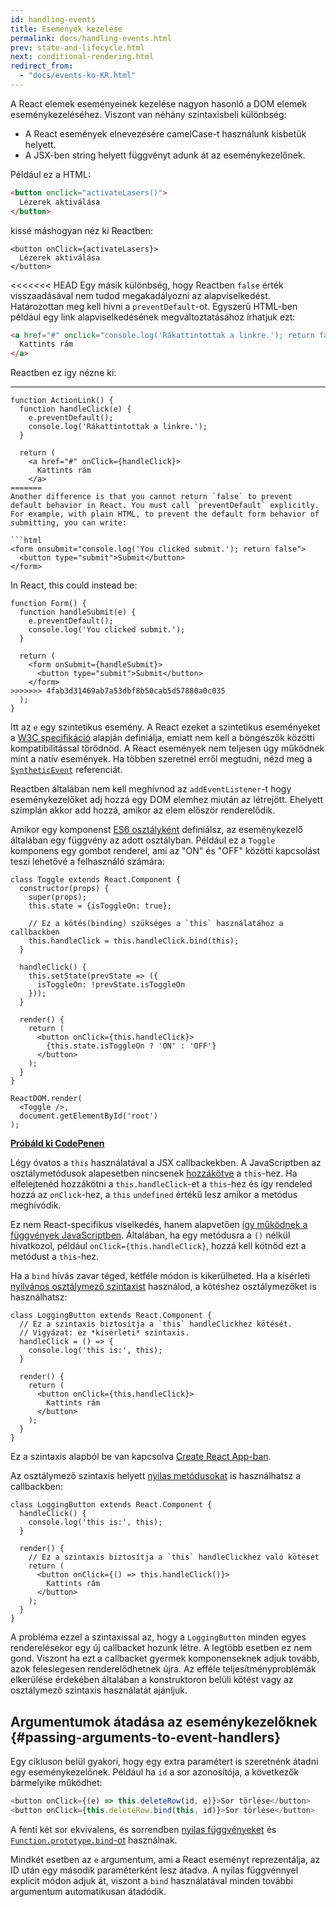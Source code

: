 ```yaml
---
id: handling-events
title: Események kezelése
permalink: docs/handling-events.html
prev: state-and-lifecycle.html
next: conditional-rendering.html
redirect_from:
  - "docs/events-ko-KR.html"
---
```


A React elemek eseményeinek kezelése nagyon hasonló a DOM elemek eseménykezeléséhez. Viszont van néhány szintaxisbeli különbség: 

* A React események elnevezésére camelCase-t használunk kisbetűk helyett.
* A JSX-ben string helyett függvényt adunk át az eseménykezelőnek.

Például ez a HTML:

```html
<button onclick="activateLasers()">
  Lézerek aktiválása
</button>
```

kissé máshogyan néz ki Reactben:

```js{1}
<button onClick={activateLasers}>
  Lézerek aktiválása
</button>
```

<<<<<<< HEAD
Egy másik különbség, hogy Reactben `false` érték visszaadásával nem tudod megakadályozni az alapviselkedést. Határozottan meg kell hívni a `preventDefault`-ot. Egyszerű HTML-ben például egy link alapviselkedésének megváltoztatásához írhatjuk ezt:

```html
<a href="#" onclick="console.log('Rákattintottak a linkre.'); return false">
  Kattints rám
</a>
```

Reactben ez így nézne ki:
****
```js{2-5,8}
function ActionLink() {
  function handleClick(e) {
    e.preventDefault();
    console.log('Rákattintottak a linkre.');
  }

  return (
    <a href="#" onClick={handleClick}>
      Kattints rám
    </a>
=======
Another difference is that you cannot return `false` to prevent default behavior in React. You must call `preventDefault` explicitly. For example, with plain HTML, to prevent the default form behavior of submitting, you can write:

```html
<form onsubmit="console.log('You clicked submit.'); return false">
  <button type="submit">Submit</button>
</form>
```

In React, this could instead be:

```js{3}
function Form() {
  function handleSubmit(e) {
    e.preventDefault();
    console.log('You clicked submit.');
  }

  return (
    <form onSubmit={handleSubmit}>
      <button type="submit">Submit</button>
    </form>
>>>>>>> 4fab3d31469ab7a53dbf8b50cab5d57880a0c035
  );
}
```

Itt az `e` egy szintetikus esemény. A React ezeket a szintetikus eseményeket a [W3C specifikáció](https://www.w3.org/TR/DOM-Level-3-Events/) alapján definiálja, emiatt nem kell a böngészők közötti kompatibilitással törődnöd. A React események nem teljesen úgy működnek mint a natív események. Ha többen szeretnél erről megtudni, nézd meg a [`SyntheticEvent`](/docs/events.html) referenciát.

Reactben általában nem kell meghívnod az `addEventListener`-t  hogy eseménykezelőket adj hozzá egy DOM elemhez miután az létrejött. Ehelyett szimplán akkor add hozzá, amikor az elem először renderelődik.

Amikor egy komponenst [ES6 osztályként](https://developer.mozilla.org/en/docs/Web/JavaScript/Reference/Classes) definiálsz, az eseménykezelő általában egy függvény az adott osztályban. Például ez a `Toggle` komponens egy gombot renderel, ami az "ON" és "OFF" közötti kapcsolást teszi lehetővé a felhasználó számára:

```js{6,7,10-14,18}
class Toggle extends React.Component {
  constructor(props) {
    super(props);
    this.state = {isToggleOn: true};

    // Ez a kötés(binding) szükséges a `this` használatához a callbackben
    this.handleClick = this.handleClick.bind(this);
  }

  handleClick() {
    this.setState(prevState => ({
      isToggleOn: !prevState.isToggleOn
    }));
  }

  render() {
    return (
      <button onClick={this.handleClick}>
        {this.state.isToggleOn ? 'ON' : 'OFF'}
      </button>
    );
  }
}

ReactDOM.render(
  <Toggle />,
  document.getElementById('root')
);
```

[**Próbáld ki CodePenen**](https://codepen.io/gaearon/pen/xEmzGg?editors=0010)

Légy óvatos a `this` használatával a JSX callbackekben. A JavaScriptben az osztálymetódusok alapesetben nincsenek [hozzákötve](https://developer.mozilla.org/en/docs/Web/JavaScript/Reference/Global_objects/Function/bind) a `this`-hez. Ha elfelejtenéd hozzákötni a `this.handleClick`-et a `this`-hez és így rendeled hozzá az `onClick`-hez, a `this` `undefined` értékű lesz amikor a metódus meghívódik.

Ez nem React-specifikus viselkedés, hanem alapvetően [így működnek a függvények JavaScriptben](https://www.smashingmagazine.com/2014/01/understanding-javascript-function-prototype-bind/). Általában, ha egy metódusra a `()` nélkül hivatkozol, például `onClick={this.handleClick}`, hozzá kell kötnöd ezt a metódust a `this`-hez.

Ha a `bind` hívás zavar téged, kétféle módon is kikerülheted. Ha a kísérleti [nyilvános osztálymező szintaxist](https://babeljs.io/docs/plugins/transform-class-properties/) használod, a kötéshez osztálymezőket is használhatsz:

```js{2-6}
class LoggingButton extends React.Component {
  // Ez a szintaxis biztosítja a `this` handleClickhez kötését.
  // Vigyázat: ez *kísérleti* szintaxis.
  handleClick = () => {
    console.log('this is:', this);
  }

  render() {
    return (
      <button onClick={this.handleClick}>
        Kattints rám
      </button>
    );
  }
}
```

Ez a szintaxis alapból be van kapcsolva [Create React App-ban](https://github.com/facebookincubator/create-react-app).

Az osztálymező szintaxis helyett [nyilas metódusokat](https://developer.mozilla.org/en/docs/Web/JavaScript/Reference/Functions/Arrow_functions) is használhatsz a callbackben:

```js{7-9}
class LoggingButton extends React.Component {
  handleClick() {
    console.log('this is:', this);
  }

  render() {
    // Ez a szintaxis biztosítja a `this` handleClickhez való kötését
    return (
      <button onClick={() => this.handleClick()}>
        Kattints rám
      </button>
    );
  }
}
```

A probléma ezzel a szintaxissal az, hogy a `LoggingButton` minden egyes renderelésekor egy új callbacket hozunk létre. A legtöbb esetben ez nem gond. Viszont ha ezt a callbacket gyermek komponenseknek adjuk tovább, azok feleslegesen renderelődhetnek újra. Az efféle teljesítményproblémák elkerülése érdekében általában a konstruktoron belüli kötést vagy az osztálymező szintaxis használatát ajánljuk.

## Argumentumok átadása az eseménykezelőknek {#passing-arguments-to-event-handlers}

Egy cikluson belül gyakori, hogy egy extra paramétert is szeretnénk átadni egy eseménykezelőnek. Például ha `id` a sor azonosítója, a következők bármelyike működhet:

```js
<button onClick={(e) => this.deleteRow(id, e)}>Sor törlése</button>
<button onClick={this.deleteRow.bind(this, id)}>Sor törlése</button>
```

A fenti két sor ekvivalens, és sorrendben [nyilas függvényeket](https://developer.mozilla.org/en-US/docs/Web/JavaScript/Reference/Functions/Arrow_functions) és [`Function.prototype.bind`-ot](https://developer.mozilla.org/en-US/docs/Web/JavaScript/Reference/Global_objects/Function/bind) használnak.

Mindkét esetben az `e` argumentum, ami a React eseményt reprezentálja, az ID után egy második paraméterként lesz átadva. A nyilas függvénnyel explicit módon adjuk át, viszont a `bind` használatával minden további argumentum automatikusan átadódik.
